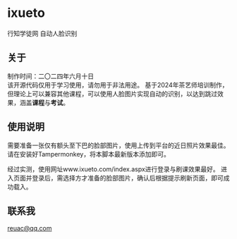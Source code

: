 # ixueto
行知学徒网 自动人脸识别
## 关于
制作时间：二〇二四年六月十日  
该开源代码仅用于学习使用，请勿用于非法用途。
基于2024年茶艺师培训制作，但理论上可以兼容其他课程，可以使用人脸图片实现自动的识别，以达到跳过效果，涵盖**课程**与**考试**。

## 使用说明

需要准备一张仅有额头至下巴的脸部图片，使用上传到平台的近日照片效果最佳。
请在安装好Tampermonkey，将本脚本最新版本添加即可。

经过实测，使用网址www.ixueto.com/index.aspx进行登录与刷课效果最好。
进入页面并登录后，需选择方才准备的脸部图片，确认后根据提示刷新页面，即可成功载入。

## 联系我

reuac@qq.com
